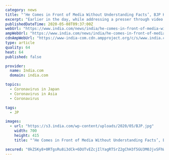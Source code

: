 ```yaml
---
category: news
title: "‘He Comes in Front of Media Without Understanding Facts’, BJP Hits Back at Rahul For Attacking Govt Over COVID-19"
excerpt: "Earlier in the day, while addressing a presser through video conference, the Wayanad MP had said the lockdown is not an on/off switch and it is a transition which requires cooperation of all - Centre,"
publishedDateTime: 2020-05-08T09:37:00Z
webUrl: "https://www.india.com/news/india/he-comes-in-front-of-media-without-understanding-facts-bjp-hits-back-at-rahul-for-attacking-govt-over-covid-19-4023375/"
ampWebUrl: "https://www.india.com/news/india/he-comes-in-front-of-media-without-understanding-facts-bjp-hits-back-at-rahul-for-attacking-govt-over-covid-19-4023375/amp/"
cdnAmpWebUrl: "https://www-india-com.cdn.ampproject.org/c/s/www.india.com/news/india/he-comes-in-front-of-media-without-understanding-facts-bjp-hits-back-at-rahul-for-attacking-govt-over-covid-19-4023375/amp/"
type: article
quality: 64
heat: 64
published: false

provider:
  name: India.com
  domain: india.com

topics:
  - Coronavirus in Japan
  - Coronavirus in Asia
  - Coronavirus

tags:
  - JP

images:
  - url: "https://s3.india.com/wp-content/uploads/2020/05/BJP.jpg"
    width: 700
    height: 415
    title: "‘He Comes in Front of Media Without Understanding Facts’, BJP Hits Back at Rahul For Attacking Govt Over COVID-19"

secured: "0kZSKy8+0RTgsRu8i3dCk+6DUTvEZcjIlYagRTSrZ2gChH3f5GU3M0JjvSFhW5cC8UGI5/zhTv94MkQQrG7hrppi/IHwB2wbzAPNZagtGuoWJCNZ7SxsvL7JEU9VvreCN11lJ6Pxj7JRiWB/jWhTVCvFIhawxRROu9cm9rYUuwgok7HasdiCjwc8xeeUJJHZpFXp4hkES0KVMxZlbee0yD0O5k67TXKf4wn8+GYRQiZmY8Ou1ppOdN2Nbwn42zyWCn9WKttIGiseI0YwnTtOEJzFs62944P7plxKqPS9xZiuPct5EiFZRE7jHk6nihiX;Sp6LW6jzBGeg/m+n/HzITw=="
---
```


